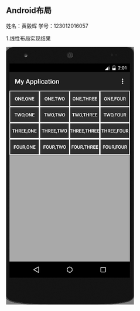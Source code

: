 ## **Android布局**
姓名：黄毅辉    学号：123012016057

1.线性布局实现结果
  
![Image text](https://github.com/blazejack/work1/raw/master/photo/two/layout1.png)
